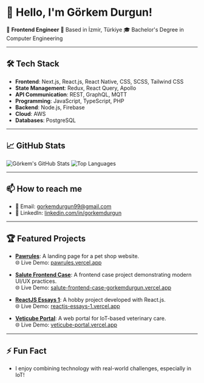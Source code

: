 # 👋 Hello, I'm Görkem Durgun!

🌟 **Frontend Engineer**
📍 Based in İzmir, Türkiye
🎓 Bachelor's Degree in Computer Engineering

---

## 🛠️ Tech Stack

- **Frontend**: Next.js, React.js, React Native, CSS, SCSS, Tailwind CSS
- **State Management**: Redux, React Query, Apollo
- **API Communication**: REST, GraphQL, MQTT
- **Programming**: JavaScript, TypeScript, PHP
- **Backend**: Node.js, Firebase
- **Cloud**: AWS
- **Databases**: PostgreSQL

---

## 📈 GitHub Stats

![Görkem's GitHub Stats](https://github-readme-stats.vercel.app/api?username=gorkemdurgun&show_icons=true&theme=radical)
![Top Languages](https://github-readme-stats.vercel.app/api/top-langs/?username=gorkemdurgun&layout=compact&theme=radical)

---

## 📫 How to reach me

- 📧 Email: [gorkemdurgun99@gmail.com](mailto:gorkemdurgun99@gmail.com)
- 💼 LinkedIn: [linkedin.com/in/gorkemdurgun](https://www.linkedin.com/in/gorkemdurgun/)

---

## 🏆 Featured Projects

- **[Pawrules](https://github.com/gorkemdurgun/pawrules)**: A landing page for a pet shop website.  
  🌐 Live Demo: <a href="https://pawrules.vercel.app" target="_blank">pawrules.vercel.app</a>

- **[Salute Frontend Case](https://github.com/gorkemdurgun/salute-frontend-case)**: A frontend case project demonstrating modern UI/UX practices.  
  🌐 Live Demo: <a href="https://salute-frontend-case-gorkemdurgun.vercel.app" target="_blank">salute-frontend-case-gorkemdurgun.vercel.app</a>

- **[ReactJS Essays 1](https://github.com/gorkemdurgun/reactjs-essays-1)**: A hobby project developed with React.js.  
  🌐 Live Demo: <a href="https://reactjs-essays-1.vercel.app" target="_blank">reactjs-essays-1.vercel.app</a>

- **[Veticube Portal](https://github.com/gorkemdurgun/veticube-portal)**: A web portal for IoT-based veterinary care.  
  🌐 Live Demo: <a href="https://veticube-portal.vercel.app" target="_blank">veticube-portal.vercel.app</a>

---

## ⚡ Fun Fact

- I enjoy combining technology with real-world challenges, especially in IoT!
